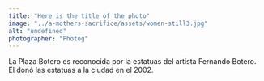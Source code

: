 ```yaml
---
title: "Here is the title of the photo"
image: "../a-mothers-sacrifice/assets/women-still3.jpg"
alt: "undefined"
photographer: "Photog"
---
```

La Plaza Botero es reconocida por la estatuas del artista Fernando Botero. Él donó las estatuas a la ciudad en el 2002.
